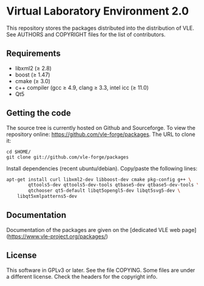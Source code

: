 Virtual Laboratory Environment 2.0
==================================


This repository stores the packages distributed into the distribution of VLE.
See AUTHORS and COPYRIGHT files for the list of contributors.

## Requirements

* libxml2 (≥ 2.8)
* boost (≥ 1.47)
* cmake (≥ 3.0)
* c++ compiler (gcc ≥ 4.9, clang ≥ 3.3, intel icc (≥ 11.0)
* Qt5

## Getting the code

The source tree is currently hosted on Github and Sourceforge. To view
the repository online: https://github.com/vle-forge/packages. The URL to
clone it:

```
cd $HOME/
git clone git://github.com/vle-forge/packages
```

Install dependencies (recent ubuntu/debian). Copy/paste the following lines:

```bash
apt-get install curl libxml2-dev libboost-dev cmake pkg-config g++ \
        qttools5-dev qttools5-dev-tools qtbase5-dev qtbase5-dev-tools \
        qtchooser qt5-default libqt5opengl5-dev libqt5svg5-dev \
	libqt5xmlpatterns5-dev
```

## Documentation

Documentation of the packages are given on the [dedicated VLE web page]
(https://www.vle-project.org/packages/)

## License

This software in GPLv3 or later. See the file COPYING. Some files are under a
different license. Check the headers for the copyright info.
